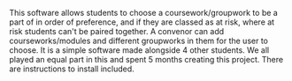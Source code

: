 This software allows students to choose a coursework/groupwork to be a part of in order of preference, and if they are classed as at risk, where at risk students can't be paired together.
A convenor can add courseworks/modules and different groupworks in them for the user to choose.
It is a simple software made alongside 4 other students. We all played an equal part in this and spent 5 months creating this project.
There are instructions to install included.
